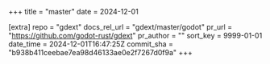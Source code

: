 +++
title = "master"
date = 2024-12-01

[extra]
repo = "gdext"
docs_rel_url = "gdext/master/godot"
pr_url = "https://github.com/godot-rust/gdext"
pr_author = ""
sort_key = 9999-01-01
date_time = 2024-12-01T16:47:25Z
commit_sha = "b938b411ceebae7ea98d46133ae0e2f7267d0f9a"
+++


